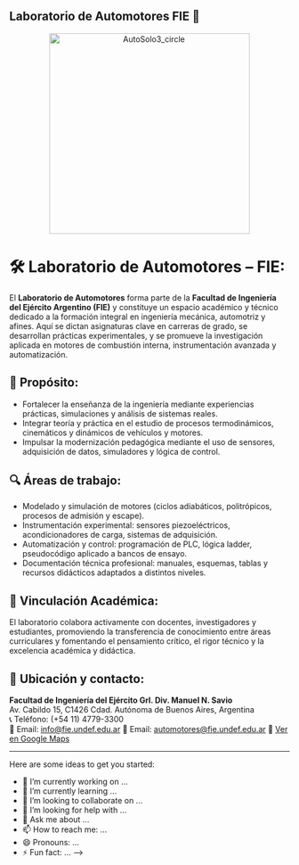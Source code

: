 ## Laboratorio de Automotores FIE 👋

<div align="center">
  <img width="360" height="360" alt="AutoSolo3_circle" src="https://github.com/user-attachments/assets/38627ca5-195e-4675-b25b-05d910e9b540" />
</div>

# 🛠️ Laboratorio de Automotores – FIE:

El **Laboratorio de Automotores** forma parte de la **Facultad de Ingeniería del Ejército Argentino (FIE)** y constituye un espacio académico y
técnico dedicado a la formación integral en ingeniería mecánica, automotriz y afines. Aquí se dictan asignaturas clave en carreras de grado, se 
desarrollan prácticas experimentales, y se promueve la investigación aplicada en motores de combustión interna, instrumentación avanzada y automatización.

## 🎯 Propósito:
- Fortalecer la enseñanza de la ingeniería mediante experiencias prácticas, simulaciones y análisis de sistemas reales.
- Integrar teoría y práctica en el estudio de procesos termodinámicos, cinemáticos y dinámicos de vehículos y motores.
- Impulsar la modernización pedagógica mediante el uso de sensores, adquisición de datos, simuladores y lógica de control.
  
## 🔍 Áreas de trabajo:
- Modelado y simulación de motores (ciclos adiabáticos, politrópicos, procesos de admisión y escape).
- Instrumentación experimental: sensores piezoeléctricos, acondicionadores de carga, sistemas de adquisición.
- Automatización y control: programación de PLC, lógica ladder, pseudocódigo aplicado a bancos de ensayo.
- Documentación técnica profesional: manuales, esquemas, tablas y recursos didácticos adaptados a distintos niveles.
  
## 🤝 Vinculación Académica:
El laboratorio colabora activamente con docentes, investigadores y estudiantes, promoviendo la transferencia de conocimiento entre áreas curriculares 
y fomentando el pensamiento crítico, el rigor técnico y la excelencia académica y didáctica.

## 📍 Ubicación y contacto:
**Facultad de Ingeniería del Ejército Grl. Div. Manuel N. Savio**  
Av. Cabildo 15, C1426 Cdad. Autónoma de Buenos Aires, Argentina  
📞 Teléfono: (+54 11) 4779-3300  
📧 Email: info@fie.undef.edu.ar
📧 Email: automotores@fie.undef.edu.ar
📌 [Ver en Google Maps](https://www.google.com/maps?q=Av.+Cabildo+15,+C1426+Ciudad+Aut%C3%B3noma+de+Buenos+Aires,+Argentina)

---










Here are some ideas to get you started:

- 🔭 I’m currently working on ...
- 🌱 I’m currently learning ...
- 👯 I’m looking to collaborate on ...
- 🤔 I’m looking for help with ...
- 💬 Ask me about ...
- 📫 How to reach me: ...
- 😄 Pronouns: ...
- ⚡ Fun fact: ...
-->
